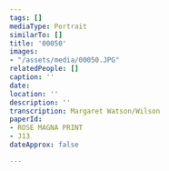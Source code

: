 ```yaml
---
tags: []
mediaType: Portrait
similarTo: []
title: '00050'
images:
- "/assets/media/00050.JPG"
relatedPeople: []
caption: ''
date: 
location: ''
description: ''
transcription: Margaret Watson/Wilson
paperId:
- ROSE MAGNA PRINT
- J13
dateApprox: false

---
```


